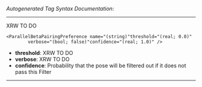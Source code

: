 _Autogenerated Tag Syntax Documentation:_

---
XRW TO DO

```
<ParallelBetaPairingPreference name="(string)"threshold="(real; 0.0)"
        verbose="(bool; false)"confidence="(real; 1.0)" />
```

-   **threshold**: XRW TO DO
-   **verbose**: XRW TO DO
-   **confidence**: Probability that the pose will be filtered out if it does not pass this Filter

---
